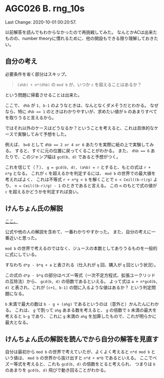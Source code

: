 # AGC026 B. rng_10s

Last Change: 2020-10-01 00:20:57.

以前解答を読んでもわからなかったので再挑戦してみた。
なんとかACは出来たものの、number theoryに慣れるために、他の開設もできる限り理解しておきたい。

## 自分の考え

必要条件を省く部分はスキップ。

> `(a%b) + n*(d%b)` の `mod b` が、いつか `c` を超えることはあるか？

という問題に帰着させることは出来た。

ここで、 `d%b` が `1, b-1` のようなときは、なんとなくダメそうだとわかる。
なぜなら、特に `d%b == 1` のときはわかりやすいが、求めたい値が `b` のあまりすべてを取りうると言えるから。

ではそれ以外のケースはどうなるか？ということを考えると、これは具体的なケースで実験してみて予想をした。

例えば、 `b=8` として `d%b == 2 or 4 or 6` あたりを実際に紙の上で実験してみる。
すると、すぐに元の位置に戻ってくることがわかる。
また、 `d%b == 6` あたりで、このジャンプ幅は `gcd(b, d)` であると予想がつく。

これを信じて（？）、 `g = gcd(b, d), (a%b) = r` とすると、もとの式は `r + n*g` となる。
これが `c` を超えるかを判定するには、 `mod b` の世界での最大値を考えればよく、
これは不等式 `r + n*g < b` を解くことで `n < Ceil((b-r)/g)` より、
`n = Ceil((b-r)/g) - 1` のときであると言える。
この `n` のもとで式の値が `c` を超えるかどうかを判定すれば良い。

## けんちょん氏の解説

[ここ。](https://drken1215.hatenablog.com/entry/2018/07/18/083000)

公式や他の人の解説を含めて、一番わかりやすかった。
また、自分の考えに一番近いと思った。

`mod b` の世界で考えるのではなく、ジュースの本数としてありうるものを一般的に式にしている。

すなわち `d*p - b*q + a` と表される（仕入れが `q` 回、購入が `q` 回という状況）。

この式の `d*p - b*q` の部分はベズー等式（一次不定方程式、拡張ユークリッドの互除法）から、
`gcd(b, d)` の倍数であるといえる。
よって式は `a + n*gcd(b, d)` と表され、これが `[c+1, b-1]` の間に入るような値はあるか？
という判定問題になる。

`b` 未満で最大の数は `b - g + (a%g)` であるというのは（意外と）かんたんにわかる。
これは、 `g` で割って `a%g` あまる数を考えると、 `g` の倍数で `b` 未満の最大を考えると `b-g` であり、
これに `g` 未満の `a%g` を加算したもので、これが明らかに最大となる。

## けんちょん氏の解説を読んでから自分の解答を見直す

自分は最初から `mod b` の世界で考えていたが、よくよく考えると `n*d mod b` という値は、
`mod b` の世界から抜け出すと `n*d + m*b` であるといえる。
ここでベズー等式を考えると、これも `gcd(b, d)` の倍数をとると考えられ、
つまりは `b` のあまりを `gcd(b, d)` 飛びで動き回ることがわかる。

